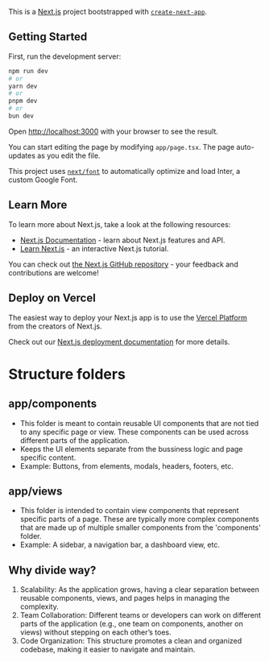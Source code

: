 This is a [Next.js](https://nextjs.org/) project bootstrapped with [`create-next-app`](https://github.com/vercel/next.js/tree/canary/packages/create-next-app).

## Getting Started

First, run the development server:

```bash
npm run dev
# or
yarn dev
# or
pnpm dev
# or
bun dev
```

Open [http://localhost:3000](http://localhost:3000) with your browser to see the result.

You can start editing the page by modifying `app/page.tsx`. The page auto-updates as you edit the file.

This project uses [`next/font`](https://nextjs.org/docs/basic-features/font-optimization) to automatically optimize and load Inter, a custom Google Font.

## Learn More

To learn more about Next.js, take a look at the following resources:

- [Next.js Documentation](https://nextjs.org/docs) - learn about Next.js features and API.
- [Learn Next.js](https://nextjs.org/learn) - an interactive Next.js tutorial.

You can check out [the Next.js GitHub repository](https://github.com/vercel/next.js/) - your feedback and contributions are welcome!

## Deploy on Vercel

The easiest way to deploy your Next.js app is to use the [Vercel Platform](https://vercel.com/new?utm_medium=default-template&filter=next.js&utm_source=create-next-app&utm_campaign=create-next-app-readme) from the creators of Next.js.

Check out our [Next.js deployment documentation](https://nextjs.org/docs/deployment) for more details.

# Structure folders

## app/components

- This folder is meant to contain reusable UI components that are not tied to any specific page or view. These components can be used across different parts of the application.
- Keeps the UI elements separate from the bussiness logic and page specific content.
- Example: Buttons, from elements, modals, headers, footers, etc.

## app/views

- This folder is intended to contain view components that represent specific parts of a page. These are typically more complex components that are made up of multiple smaller components from the 'components' folder.
- Example: A sidebar, a navigation bar, a dashboard view, etc.

## Why divide way?

1. Scalability: As the application grows, having a clear separation between reusable components, views, and pages helps in managing the complexity.
2. Team Collaboration: Different teams or developers can work on different parts of the application (e.g., one team on components, another on views) without stepping on each other’s toes.
3. Code Organization: This structure promotes a clean and organized codebase, making it easier to navigate and maintain.
